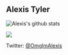 ## Alexis Tyler

![Alexis's github stats](https://github-readme-stats.vercel.app/api?username=OmgImAlexis&count_private=true&show_icons=true&theme=nightowl)

![](https://api.ghprofile.me/view?username=OmgImAlexis&color=purple)

Twitter: [@OmgImAlexis](https://twitter.com/OmgImAlexis)
